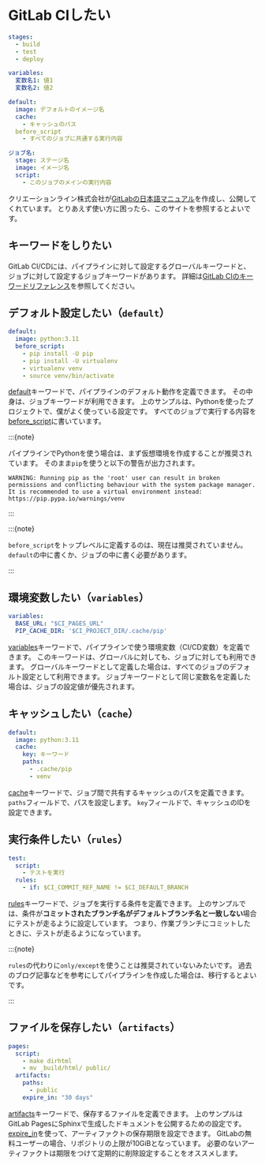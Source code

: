 # GitLab CIしたい

```yaml
stages:
  - build
  - test
  - deploy

variables:
  変数名1: 値1
  変数名2: 値2

default:
  image: デフォルトのイメージ名
  cache:
    - キャッシュのパス
  before_script
    - すべてのジョブに共通する実行内容

ジョブ名:
  stage: ステージ名
  image: イメージ名
  script:
    - このジョブのメインの実行内容

```

クリエーションライン株式会社が[GitLabの日本語マニュアル](https://gitlab-docs.creationline.com/)を作成し、公開してくれています。
とりあえず使い方に困ったら、このサイトを参照するとよいです。

## キーワードをしりたい

GitLab CI/CDには、パイプラインに対して設定するグローバルキーワードと、
ジョブに対して設定するジョブキーワードがあります。
詳細は[GitLab CIのキーワードリファレンス](https://gitlab-docs.creationline.com/ee/ci/yaml/index.html)を参照してください。

## デフォルト設定したい（``default``）

```yaml
default:
  image: python:3.11
  before_script:
    - pip install -U pip
    - pip install -U virtualenv
    - virtualenv venv
    - source venv/bin/activate
```

[default](https://gitlab-docs.creationline.com/ee/ci/yaml/index.html#default)キーワードで、パイプラインのデフォルト動作を定義できます。
その中身は、ジョブキーワードが利用できます。
上のサンプルは、Pythonを使ったプロジェクトで、僕がよく使っている設定です。
すべてのジョブで実行する内容を[before_script](https://gitlab-docs.creationline.com/ee/ci/yaml/index.html#before_script)に書いています。

:::{note}

パイプラインでPythonを使う場合は、まず仮想環境を作成することが推奨されています。
そのまま``pip``を使うと以下の警告が出力されます。

```console
WARNING: Running pip as the 'root' user can result in broken permissions and conflicting behaviour with the system package manager.
It is recommended to use a virtual environment instead: https://pip.pypa.io/warnings/venv
```

:::

:::{note}

``before_script``をトップレベルに定義するのは、現在は推奨されていません。
``default``の中に書くか、ジョブの中に書く必要があります。

:::

## 環境変数したい（``variables``）

```yaml
variables:
  BASE_URL: "$CI_PAGES_URL"
  PIP_CACHE_DIR: '$CI_PROJECT_DIR/.cache/pip'
```

[variables](https://gitlab-docs.creationline.com/ee/ci/yaml/index.html#variables)キーワードで、パイプラインで使う環境変数（CI/CD変数）を定義できます。
このキーワードは、グローバルに対しても、ジョブに対しても利用できます。
グローバルキーワードとして定義した場合は、すべてのジョブのデフォルト設定として利用できます。
ジョブキーワードとして同じ変数名を定義した場合は、ジョブの設定値が優先されます。

## キャッシュしたい（``cache``）

```yaml
default:
  image: python:3.11
  cache:
    key: キーワード
    paths:
      - .cache/pip
      - venv
```

[cache](https://gitlab-docs.creationline.com/ee/ci/yaml/index.html#cache)キーワードで、ジョブ間で共有するキャッシュのパスを定義できます。
`paths`フィールドで、パスを設定します。
`key`フィールドで、キャッシュのIDを設定できます。

## 実行条件したい（``rules``）

```yaml
test:
  script:
    - テストを実行
  rules:
    - if: $CI_COMMIT_REF_NAME != $CI_DEFAULT_BRANCH
```

[rules](https://gitlab-docs.creationline.com/ee/ci/yaml/index.html#rules)キーワードで、ジョブを実行する条件を定義できます。
上のサンプルでは、条件が**コミットされたブランチ名がデフォルトブランチ名と一致しない**場合にテストが走るように設定しています。
つまり、作業ブランチにコミットしたときに、テストが走るようになっています。

:::{note}

``rules``の代わりに``only/except``を使うことは推奨されていないみたいです。
過去のブログ記事などを参考にしてパイプラインを作成した場合は、移行するとよいです。

:::

## ファイルを保存したい（``artifacts``）

```yaml
pages:
  script:
    - make dirhtml
    - mv _build/html/ public/
  artifacts:
    paths:
      - public
    expire_in: "30 days"
```

[artifacts](https://gitlab-docs.creationline.com/ee/ci/yaml/index.html#artifacts)キーワードで、保存するファイルを定義できます。
上のサンプルはGitLab PagesにSphinxで生成したドキュメントを公開するための設定です。
[expire_in](https://gitlab-docs.creationline.com/ee/ci/yaml/index.html#artifactsexpire_in)を使って、アーティファクトの保存期限を設定できます。
GitLabの無料ユーザーの場合、リポジトリの上限が10GiBとなっています。
必要のないアーティファクトは期限をつけて定期的に削除設定することをオススメします。
